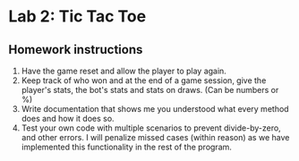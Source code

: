 # Lab 2: Tic Tac Toe

## Homework instructions

1. Have the game reset and allow the player to play again.
2. Keep track of who won and at the end of a game session, give the player's stats, the bot's stats and stats on draws. (Can be numbers or %)
3. Write documentation that shows me you understood what every method does and how it does so.
4. Test your own code with multiple scenarios to prevent divide-by-zero, and other errors. I will penalize missed cases (within reason) as we have implemented this functionality in the rest of the program.
